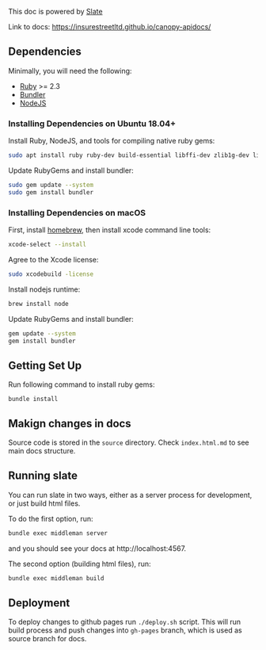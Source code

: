 This doc is powered by [Slate](https://github.com/slatedocs/slate)

Link to docs: https://insurestreetltd.github.io/canopy-apidocs/

## Dependencies

Minimally, you will need the following:

- [Ruby](https://www.ruby-lang.org/en/) >= 2.3
- [Bundler](https://bundler.io/)
- [NodeJS](https://nodejs.org/en/)

### Installing Dependencies on Ubuntu 18.04+

Install Ruby, NodeJS, and tools for compiling native ruby gems:

```bash
sudo apt install ruby ruby-dev build-essential libffi-dev zlib1g-dev liblzma-dev nodejs patch
```

Update RubyGems and install bundler:

```bash
sudo gem update --system
sudo gem install bundler
```

### Installing Dependencies on macOS

First, install [homebrew](https://brew.sh/), then install xcode command line tools:

```bash
xcode-select --install
```

Agree to the Xcode license:

```bash
sudo xcodebuild -license
```

Install nodejs runtime:

```bash
brew install node
```

Update RubyGems and install bundler:

```bash
gem update --system
gem install bundler
```

## Getting Set Up

Run following command to install ruby gems:

```
bundle install
```

## Makign changes in docs

Source code is stored in the `source` directory. Check `index.html.md` to see main docs structure.

## Running slate

You can run slate in two ways, either as a server process for development, or just build html files.

To do the first option, run:

```bash
bundle exec middleman server
```

and you should see your docs at http://localhost:4567.

The second option (building html files), run:

```bash
bundle exec middleman build
```

## Deployment

To deploy changes to github pages run `./deploy.sh` script. This will run build process and push changes into `gh-pages` branch, which is used as source branch for docs.

